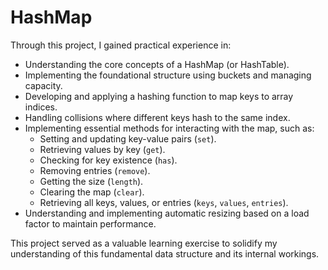 # HashMap

Through this project, I gained practical experience in:

- Understanding the core concepts of a HashMap (or HashTable).
- Implementing the foundational structure using buckets and managing capacity.
- Developing and applying a hashing function to map keys to array indices.
- Handling collisions where different keys hash to the same index.
- Implementing essential methods for interacting with the map, such as:
  - Setting and updating key-value pairs (`set`).
  - Retrieving values by key (`get`).
  - Checking for key existence (`has`).
  - Removing entries (`remove`).
  - Getting the size (`length`).
  - Clearing the map (`clear`).
  - Retrieving all keys, values, or entries (`keys`, `values`, `entries`).
- Understanding and implementing automatic resizing based on a load factor to maintain performance.

This project served as a valuable learning exercise to solidify my understanding of this fundamental data structure and its internal workings.

